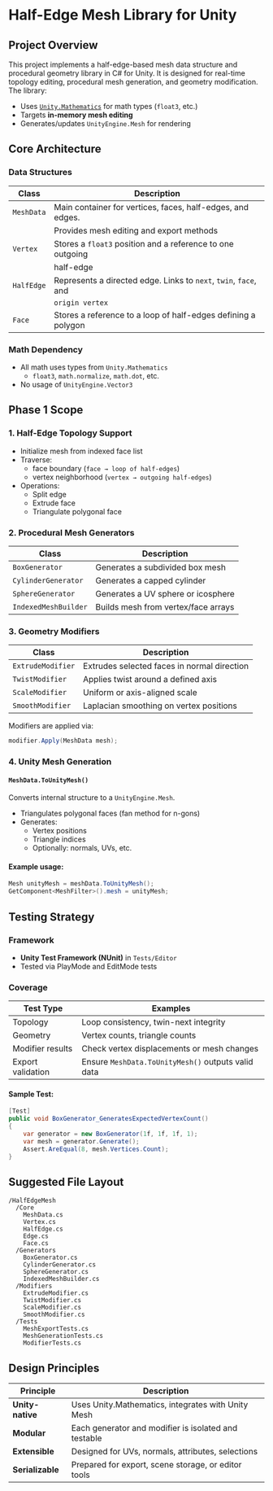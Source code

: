 # Half-Edge Mesh Library for Unity

## Project Overview

This project implements a half-edge-based mesh data structure and procedural
geometry library in C# for Unity. It is designed for real-time topology editing,
procedural mesh generation, and geometry modification. The library:

- Uses [`Unity.Mathematics`] for math types (`float3`, etc.)
- Targets **in-memory mesh editing**
- Generates/updates `UnityEngine.Mesh` for rendering

[`Unity.Mathematics`]: https://docs.unity3d.com/Packages/com.unity.mathematics@latest

## Core Architecture

### Data Structures

| Class      | Description                                                      |
|------------|------------------------------------------------------------------|
| `MeshData` | Main container for vertices, faces, half-edges, and edges.       |
|            | Provides mesh editing and export methods                         |
| `Vertex`   | Stores a `float3` position and a reference to one outgoing       |
|            | half-edge                                                        |
| `HalfEdge` | Represents a directed edge. Links to `next`, `twin`, `face`, and |
|            | `origin vertex`                                                  |
| `Face`     | Stores a reference to a loop of half-edges defining a polygon    |

### Math Dependency

- All math uses types from `Unity.Mathematics`
  - `float3`, `math.normalize`, `math.dot`, etc.
- No usage of `UnityEngine.Vector3`

## Phase 1 Scope

### 1. Half-Edge Topology Support

- Initialize mesh from indexed face list
- Traverse:
  - face boundary (`face → loop of half-edges`)
  - vertex neighborhood (`vertex → outgoing half-edges`)
- Operations:
  - Split edge
  - Extrude face
  - Triangulate polygonal face

### 2. Procedural Mesh Generators

| Class               | Description                          |
|---------------------|--------------------------------------|
| `BoxGenerator`      | Generates a subdivided box mesh      |
| `CylinderGenerator` | Generates a capped cylinder          |
| `SphereGenerator`   | Generates a UV sphere or icosphere   |
| `IndexedMeshBuilder`| Builds mesh from vertex/face arrays  |

### 3. Geometry Modifiers

| Class             | Description                                   |
|-------------------|-----------------------------------------------|
| `ExtrudeModifier` | Extrudes selected faces in normal direction   |
| `TwistModifier`   | Applies twist around a defined axis           |
| `ScaleModifier`   | Uniform or axis-aligned scale                 |
| `SmoothModifier`  | Laplacian smoothing on vertex positions       |

Modifiers are applied via:

```csharp
modifier.Apply(MeshData mesh);
```

### 4. Unity Mesh Generation

#### `MeshData.ToUnityMesh()`

Converts internal structure to a `UnityEngine.Mesh`.

- Triangulates polygonal faces (fan method for n-gons)
- Generates:
  - Vertex positions
  - Triangle indices
  - Optionally: normals, UVs, etc.

#### Example usage:

```csharp
Mesh unityMesh = meshData.ToUnityMesh();
GetComponent<MeshFilter>().mesh = unityMesh;
```

## Testing Strategy

### Framework

- **Unity Test Framework (NUnit)** in `Tests/Editor`
- Tested via PlayMode and EditMode tests

### Coverage

| Test Type        | Examples                                           |
|------------------|----------------------------------------------------|
| Topology         | Loop consistency, twin-next integrity              |
| Geometry         | Vertex counts, triangle counts                     |
| Modifier results | Check vertex displacements or mesh changes         |
| Export validation| Ensure `MeshData.ToUnityMesh()` outputs valid data |

#### Sample Test:

```csharp
[Test]
public void BoxGenerator_GeneratesExpectedVertexCount()
{
    var generator = new BoxGenerator(1f, 1f, 1f, 1);
    var mesh = generator.Generate();
    Assert.AreEqual(8, mesh.Vertices.Count);
}
```

## Suggested File Layout

```
/HalfEdgeMesh
  /Core
    MeshData.cs
    Vertex.cs
    HalfEdge.cs
    Edge.cs
    Face.cs
  /Generators
    BoxGenerator.cs
    CylinderGenerator.cs
    SphereGenerator.cs
    IndexedMeshBuilder.cs
  /Modifiers
    ExtrudeModifier.cs
    TwistModifier.cs
    ScaleModifier.cs
    SmoothModifier.cs
  /Tests
    MeshExportTests.cs
    MeshGenerationTests.cs
    ModifierTests.cs
```

## Design Principles

| Principle        | Description                                         |
|------------------|-----------------------------------------------------|
| **Unity-native** | Uses Unity.Mathematics, integrates with Unity Mesh  |
| **Modular**      | Each generator and modifier is isolated and testable|
| **Extensible**   | Designed for UVs, normals, attributes, selections   |
| **Serializable** | Prepared for export, scene storage, or editor tools |
